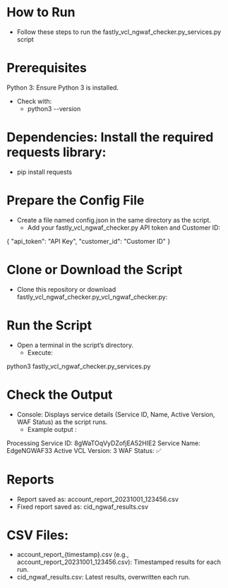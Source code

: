 # How to Run
- Follow these steps to run the fastly_vcl_ngwaf_checker.py_services.py script 

# Prerequisites
Python 3: Ensure Python 3 is installed. 
- Check with:
    - python3 --version

# Dependencies: Install the required requests library:

   - pip install requests

# Prepare the Config File
   - Create a file named config.json in the same directory as the script.
      - Add your fastly_vcl_ngwaf_checker.py API token and Customer ID:

 {
    "api_token": "API Key",
    "customer_id": "Customer ID"
}

# Clone or Download the Script
   - Clone this repository or download fastly_vcl_ngwaf_checker.py_vcl_ngwaf_checker.py:

# Run the Script
   - Open a terminal in the script’s directory.
      - Execute:

   python3 fastly_vcl_ngwaf_checker.py_services.py

# Check the Output
- Console: Displays service details (Service ID, Name, Active Version, WAF Status) as the script runs.
   - Example output :

Processing Service ID: 8gWaTOqVyDZofjEA52HIE2
  Service Name: EdgeNGWAF33
  Active VCL Version: 3
  WAF Status: ✅

# Reports
 - Report saved as: account_report_20231001_123456.csv
 - Fixed report saved as: cid_ngwaf_results.csv

# CSV Files:
- account_report_{timestamp}.csv (e.g., account_report_20231001_123456.csv): Timestamped results for each run.
- cid_ngwaf_results.csv: Latest results, overwritten each run.
